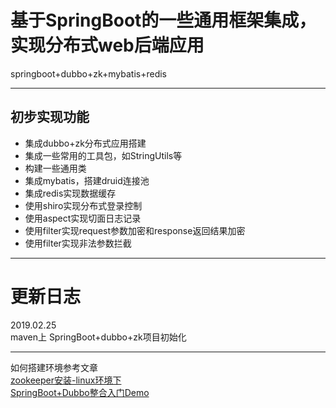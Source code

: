 # 基于SpringBoot的一些通用框架集成，实现分布式web后端应用
springboot+dubbo+zk+mybatis+redis<br>
***
## 初步实现功能
* 集成dubbo+zk分布式应用搭建
* 集成一些常用的工具包，如StringUtils等
* 构建一些通用类
* 集成mybatis，搭建druid连接池
* 集成redis实现数据缓存
* 使用shiro实现分布式登录控制
* 使用aspect实现切面日志记录
* 使用filter实现request参数加密和response返回结果加密
* 使用filter实现非法参数拦截

***
# 更新日志

2019.02.25<br>
maven上 SpringBoot+dubbo+zk项目初始化
***
如何搭建环境参考文章<br>
[zookeeper安装-linux环境下](https://blog.csdn.net/weixin_33805152/article/details/87916409)<br>
[SpringBoot+Dubbo整合入门Demo](https://blog.csdn.net/weixin_33805152/article/details/87919394)


